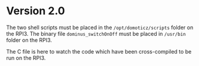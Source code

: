 Version 2.0
===========

The two shell scripts must be placed in the `/opt/domoticz/scripts` folder on the RPI3.
The binary file `dominus_switchOnOff` must be placed in `/usr/bin` folder on the RPI3.

The C file is here to watch the code which have been cross-compiled to be run on the RPI3.
